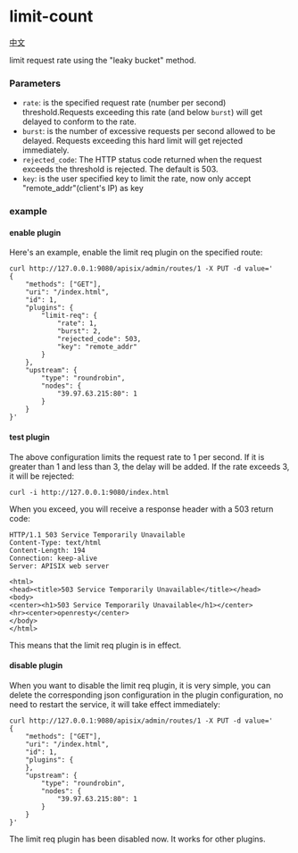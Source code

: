 # limit-count
[中文](limit-count-cn.md)

limit request rate using the "leaky bucket" method.

### Parameters
* `rate`: is the specified request rate (number per second) threshold.Requests exceeding this rate (and below `burst`) will get delayed to conform to the rate.
* `burst`: is the number of excessive requests per second allowed to be delayed. Requests exceeding this hard limit will get rejected immediately.
* `rejected_code`: The HTTP status code returned when the request exceeds the threshold is rejected. The default is 503.
* `key`: is the user specified key to limit the rate, now only accept "remote_addr"(client's IP) as key

### example

#### enable plugin
Here's an example, enable the limit req plugin on the specified route:

```shell
curl http://127.0.0.1:9080/apisix/admin/routes/1 -X PUT -d value='
{
	"methods": ["GET"],
	"uri": "/index.html",
	"id": 1,
	"plugins": {
		"limit-req": {
			"rate": 1,
			"burst": 2,
			"rejected_code": 503,
			"key": "remote_addr"
		}
	},
	"upstream": {
		"type": "roundrobin",
		"nodes": {
			"39.97.63.215:80": 1
		}
	}
}'
```

#### test plugin
The above configuration limits the request rate to 1 per second. If it is greater than 1 and less than 3, the delay will be added. If the rate exceeds 3, it will be rejected:
```shell
curl -i http://127.0.0.1:9080/index.html
```

When you exceed, you will receive a response header with a 503 return code:
```
HTTP/1.1 503 Service Temporarily Unavailable
Content-Type: text/html
Content-Length: 194
Connection: keep-alive
Server: APISIX web server

<html>
<head><title>503 Service Temporarily Unavailable</title></head>
<body>
<center><h1>503 Service Temporarily Unavailable</h1></center>
<hr><center>openresty</center>
</body>
</html>
```

This means that the limit req plugin is in effect.

#### disable plugin
When you want to disable the limit req plugin, it is very simple,
 you can delete the corresponding json configuration in the plugin configuration,
  no need to restart the service, it will take effect immediately:
```shell
curl http://127.0.0.1:9080/apisix/admin/routes/1 -X PUT -d value='
{
	"methods": ["GET"],
	"uri": "/index.html",
	"id": 1,
	"plugins": {
	},
	"upstream": {
		"type": "roundrobin",
		"nodes": {
			"39.97.63.215:80": 1
		}
	}
}'
```

The limit req plugin has been disabled now. It works for other plugins.
